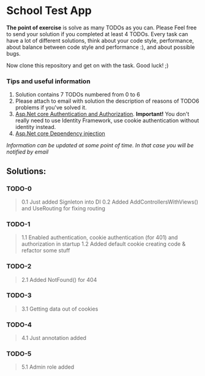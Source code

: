 # School Test App

**The point of exercise** is solve as many TODOs as you can. Please Feel free to send your solution if you completed at least 4 TODOs. Every task can have a lot of different solutions, think about your code style, performance, about balance between code style and performance :), and about possible bugs.



Now clone this repository and get on with the task. Good luck! ;)

### Tips and useful information
1. Solution contains 7 TODOs numbered from 0 to 6
2. Please attach to email with solution the description of reasons of TODO6 problems if you've solved it.
3. [Asp.Net core Authentication and Authorization](https://docs.microsoft.com/en-us/aspnet/core/security/?view=aspnetcore-3.1). **Important!** You don't really need to use Identity Framework, use cookie authentication without identity instead.
4. [Asp.Net core Dependency injection](https://metanit.com/sharp/aspnet5/6.1.php)

*Information can be updated at some point of time. In that case you will be notified by email*

## Solutions:

### TODO-0

> 0.1 Just added Signleton into DI
> 0.2 Added AddControllersWithViews() and UseRouting for fixing routing

### TODO-1

> 1.1 Enabled authentication, cookie authentication (for 401) and authorization in startup
> 1.2 Added default cookie creating code & refactor some stuff

### TODO-2

> 2.1 Added NotFound() for 404

### TODO-3

> 3.1 Getting data out of cookies

### TODO-4

> 4.1 Just annotation added

### TODO-5

> 5.1 Admin role added









